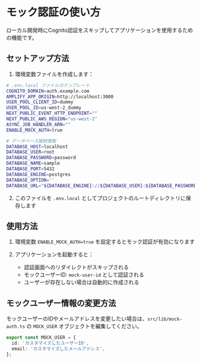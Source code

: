 # モック認証の使い方

ローカル開発時にCognito認証をスキップしてアプリケーションを使用するための機能です。

## セットアップ方法

1. 環境変数ファイルを作成します：

```bash
# .env.local ファイルのテンプレート
COGNITO_DOMAIN=auth.example.com
AMPLIFY_APP_ORIGIN=http://localhost:3000
USER_POOL_CLIENT_ID=dummy
USER_POOL_ID=us-west-2_dummy
NEXT_PUBLIC_EVENT_HTTP_ENDPOINT=""
NEXT_PUBLIC_AWS_REGION="us-west-2"
ASYNC_JOB_HANDLER_ARN=""
ENABLE_MOCK_AUTH=true

# データベース接続情報
DATABASE_HOST=localhost
DATABASE_USER=root
DATABASE_PASSWORD=password
DATABASE_NAME=sample
DATABASE_PORT=5432
DATABASE_ENGINE=postgres
DATABASE_OPTION=''
DATABASE_URL="${DATABASE_ENGINE}://${DATABASE_USER}:${DATABASE_PASSWORD}@${DATABASE_HOST}:${DATABASE_PORT}/${DATABASE_NAME}${DATABASE_OPTION}"
```

2. このファイルを `.env.local` としてプロジェクトのルートディレクトリに保存します

## 使用方法

1. 環境変数 `ENABLE_MOCK_AUTH=true` を設定するとモック認証が有効になります

2. アプリケーションを起動すると：
   - 認証画面へのリダイレクトがスキップされる
   - モックユーザーID: `mock-user-id` として認証される
   - ユーザーが存在しない場合は自動的に作成される

## モックユーザー情報の変更方法

モックユーザーのIDやメールアドレスを変更したい場合は、`src/lib/mock-auth.ts` の `MOCK_USER` オブジェクトを編集してください。

```typescript
export const MOCK_USER = {
  id: 'カスタマイズしたユーザーID',
  email: 'カスタマイズしたメールアドレス',
};
```